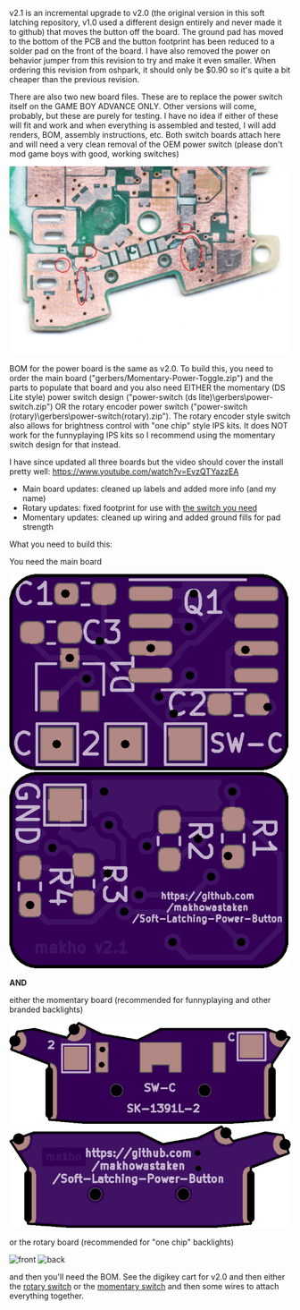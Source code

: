 v2.1 is an incremental upgrade to v2.0 (the original version in this soft latching repository, v1.0 used a different design entirely and never made it to github) that moves the button off the board. The ground pad has moved to the bottom of the PCB and the button footprint has been reduced to a solder pad on the front of the board. I have also removed the power on behavior jumper from this revision to try and make it even smaller. When ordering this revision from oshpark, it should only be $0.90 so it's quite a bit cheaper than the previous revision. 

There are also two new board files. These are to replace the power switch itself on the GAME BOY ADVANCE ONLY. Other versions will come, probably, but these are purely for testing. I have no idea if either of these will fit and work and when everything is assembled and tested, I will add renders, BOM, assembly instructions, etc. Both switch boards attach here and will need a very clean removal of the OEM power switch (please don't mod game boys with good, working switches)

![sap](switch_attachment_points.png)

BOM for the power board is the same as v2.0. To build this, you need to order the main board ("gerbers/Momentary-Power-Toggle.zip") and the parts to populate that board and you also need EITHER the momentary (DS Lite style) power switch design ("power-switch (ds lite)\gerbers\power-switch.zip") OR the rotary encoder power switch ("power-switch (rotary)\gerbers\power-switch(rotary).zip"). The rotary encoder style switch also allows for brightness control with "one chip" style IPS kits. It does NOT work for the funnyplaying IPS kits so I recommend using the momentary switch design for that instead. 

I have since updated all three boards but the video should cover the install pretty well: https://www.youtube.com/watch?v=EvzQTYazzEA
* Main board updates: cleaned up labels and added more info (and my name)
* Rotary updates: fixed footprint for use with [the switch you need](https://lcsc.com/product-detail/Multi-Directional-Switches_XKB-Connectivity-TM-2023_C318951.html)
* Momentary updates: cleaned up wiring and added ground fills for pad strength

What you need to build this:

You need the main board

![front](front.png)  ![back](back.png)

**AND**

either the momentary board (recommended for funnyplaying and other branded backlights)

![front](/power-switch(ds_lite)/front.png)  ![back](/power-switch(ds_lite)/back.png)

or the rotary board (recommended for "one chip" backlights)

![front]("\power-switch(rotary)\front.png")  ![back]("/power-switch(rotary)/back.png")


and then you'll need the BOM. See the digikey cart for v2.0 and then either the [rotary switch](https://lcsc.com/product-detail/Multi-Directional-Switches_XKB-Connectivity-TM-2023_C318951.html) or the [momentary switch](https://lcsc.com/product-detail/Slide-Switches_XKB-Connectivity-SK-1391L-2_C319026.html) and then some wires to attach everything together. 